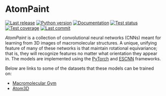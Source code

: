 AtomPaint
=========

[![Last release](https://img.shields.io/pypi/v/atompaint.svg)](https://pypi.python.org/pypi/atompaint)
[![Python version](https://img.shields.io/pypi/pyversions/atompaint.svg)](https://pypi.python.org/pypi/atompaint)
[![Documentation](https://img.shields.io/readthedocs/atompaint.svg)](https://torch-fuel.readthedocs.io/en/latest/)
[![Test status](https://img.shields.io/github/actions/workflow/status/kalekundert/atompaint/test.yml?branch=master)](https://github.com/kalekundert/atompaint/actions)
[![Test coverage](https://img.shields.io/codecov/c/github/kalekundert/atompaint)](https://app.codecov.io/github/kalekundert/atompaint)
[![Last commit](https://img.shields.io/github/last-commit/kalekundert/atompaint?logo=github)](https://github.com/kalekundert/atompaint)

*AtomPaint* is a collection of convolutional neural networks (CNNs) meant for 
learning from 3D images of macromolecular structures.  A unique, unifying 
feature of many of these networks is that maintain rotational equivariance; 
that is, they will recognize features no matter what orientation they appear 
in.  The models are implemented using the [PyTorch](https://pytorch.org) and 
[ESCNN](https://quva-lab.github.io/escnn/) frameworks.

Below are links to some of the datasets that these models can be trained on:

- [Macromolecular Gym](https://github.com/kalekundert/macromol_gym)
- [Atom3D](https://www.atom3d.ai/)
